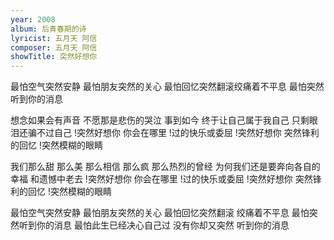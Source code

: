 ```yaml
---
year: 2008
album: 后青春期的诗
lyricist: 五月天 阿信
composer: 五月天 阿信
showTitle: 突然好想你
---
```

最怕空气突然安静
最怕朋友突然的关心
最怕回忆突然翻滚绞痛着不平息
最怕突然听到你的消息

想念如果会有声音
不愿那是悲伤的哭泣
事到如今 终于让自己属于我自己
只剩眼泪还骗不过自己
!突然好想你 你会在哪里
!过的快乐或委屈
!突然好想你 突然锋利的回忆
!突然模糊的眼睛

我们那么甜 那么美 那么相信
那么疯 那么热烈的曾经
为何我们还是要奔向各自的幸福
和遗憾中老去
!突然好想你 你会在哪里
!过的快乐或委屈
!突然好想你 突然锋利的回忆
!突然模糊的眼睛

最怕空气突然安静
最怕朋友突然的关心
最怕回忆突然翻滚 绞痛着不平息
最怕突然听到你的消息
最怕此生已经决心自己过
没有你却又突然 听到你的消息

